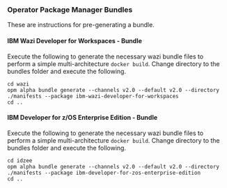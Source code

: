 ### Operator Package Manager Bundles
These are instructions for pre-generating a bundle.

#### IBM Wazi Developer for Workspaces - Bundle
Execute the following to generate the necessary wazi bundle files to perform a simple multi-architecture `docker build`.
Change directory to the bundles folder and execute the following.

```terminal
cd wazi
opm alpha bundle generate --channels v2.0 --default v2.0 --directory ./manifests --package ibm-wazi-developer-for-workspaces
cd ..
```

#### IBM Developer for z/OS Enterprise Edition - Bundle
Execute the following to generate the necessary wazi bundle files to perform a simple multi-architecture `docker build`.
Change directory to the bundles folder and execute the following.

```terminal
cd idzee
opm alpha bundle generate --channels v2.0 --default v2.0 --directory ./manifests --package ibm-developer-for-zos-enterprise-edition
cd ..
```
